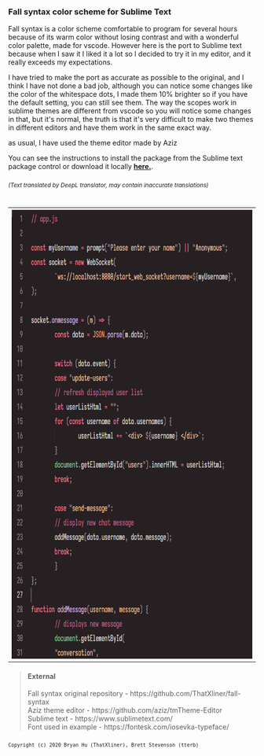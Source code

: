 <h3>Fall syntax color scheme for Sublime Text</h3>

Fall syntax is a color scheme comfortable to program for several hours because of its warm color without losing contrast and with a wonderful color palette, made for vscode.
However here is the port to Sublime text because when I saw it I liked it a lot so I decided to try it in my editor, and it really exceeds my expectations.

I have tried to make the port as accurate as possible to the original, and I think I have not done a bad job, although you can notice some changes like the color of the whitespace dots, I made them 10% brighter so if you have the default setting, you can still see them.
The way the scopes work in sublime themes are different from vscode so you will notice some changes in that, but it's normal, the truth is that it's very difficult to make two themes in different editors and have them work in the same exact way.

as usual, I have used the theme editor made by Aziz

<p>You can see the instructions to install the package from the Sublime text package control or download it locally <strong><a href="https://github.com/imnotril/fall-syntax-sublime-text/releases">here.</a></strong>.
<h6><sup>(Text translated by DeepL translator, may contain inaccurate translations)<sup></h6></p>
<table>
  <tr><th>
    <img src="https://github.com/imnotril/fall-syntax-sublime-text/blob/main/preview.png" width="759" height="913">      
  </th></tr>
</table>
<blockquote>
  <h4>External</h4>
  <p>Fall syntax original repository - https://github.com/ThatXliner/fall-syntax<br>
  Aziz theme editor - https://github.com/aziz/tmTheme-Editor<br>
  Sublime text - https://www.sublimetext.com/<br>
  Font used in example - https://fontesk.com/iosevka-typeface/</p>
</blockquote>
<sub><code>Copyright (c) 2020 Bryan Hu (ThatXliner), Brett Stevenson (tterb)</code></sub>
